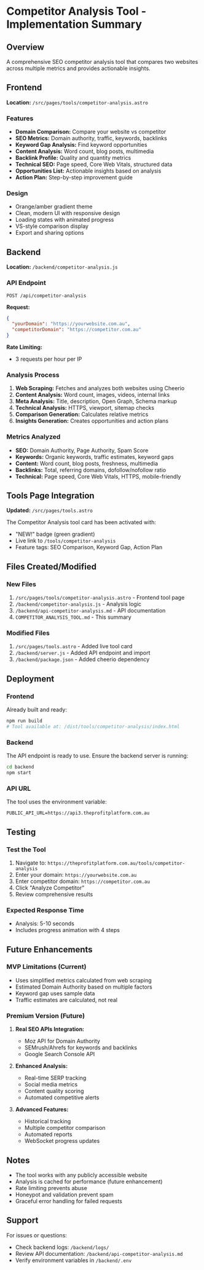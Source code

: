# Competitor Analysis Tool - Implementation Summary

## Overview
A comprehensive SEO competitor analysis tool that compares two websites across multiple metrics and provides actionable insights.

## Frontend
**Location:** `/src/pages/tools/competitor-analysis.astro`

### Features
- **Domain Comparison:** Compare your website vs competitor
- **SEO Metrics:** Domain authority, traffic, keywords, backlinks
- **Keyword Gap Analysis:** Find keyword opportunities
- **Content Analysis:** Word count, blog posts, multimedia
- **Backlink Profile:** Quality and quantity metrics
- **Technical SEO:** Page speed, Core Web Vitals, structured data
- **Opportunities List:** Actionable insights based on analysis
- **Action Plan:** Step-by-step improvement guide

### Design
- Orange/amber gradient theme
- Clean, modern UI with responsive design
- Loading states with animated progress
- VS-style comparison display
- Export and sharing options

## Backend
**Location:** `/backend/competitor-analysis.js`

### API Endpoint
```
POST /api/competitor-analysis
```

**Request:**
```json
{
  "yourDomain": "https://yourwebsite.com.au",
  "competitorDomain": "https://competitor.com.au"
}
```

**Rate Limiting:**
- 3 requests per hour per IP

### Analysis Process
1. **Web Scraping:** Fetches and analyzes both websites using Cheerio
2. **Content Analysis:** Word count, images, videos, internal links
3. **Meta Analysis:** Title, description, Open Graph, Schema markup
4. **Technical Analysis:** HTTPS, viewport, sitemap checks
5. **Comparison Generation:** Calculates relative metrics
6. **Insights Generation:** Creates opportunities and action plans

### Metrics Analyzed
- **SEO:** Domain Authority, Page Authority, Spam Score
- **Keywords:** Organic keywords, traffic estimates, keyword gaps
- **Content:** Word count, blog posts, freshness, multimedia
- **Backlinks:** Total, referring domains, dofollow/nofollow ratio
- **Technical:** Page speed, Core Web Vitals, HTTPS, mobile-friendly

## Tools Page Integration
**Updated:** `/src/pages/tools.astro`

The Competitor Analysis tool card has been activated with:
- "NEW!" badge (green gradient)
- Live link to `/tools/competitor-analysis`
- Feature tags: SEO Comparison, Keyword Gap, Action Plan

## Files Created/Modified

### New Files
1. `/src/pages/tools/competitor-analysis.astro` - Frontend tool page
2. `/backend/competitor-analysis.js` - Analysis logic
3. `/backend/api-competitor-analysis.md` - API documentation
4. `COMPETITOR_ANALYSIS_TOOL.md` - This summary

### Modified Files
1. `/src/pages/tools.astro` - Added live tool card
2. `/backend/server.js` - Added API endpoint and import
3. `/backend/package.json` - Added cheerio dependency

## Deployment

### Frontend
Already built and ready:
```bash
npm run build
# Tool available at: /dist/tools/competitor-analysis/index.html
```

### Backend
The API endpoint is ready to use. Ensure the backend server is running:
```bash
cd backend
npm start
```

### API URL
The tool uses the environment variable:
```
PUBLIC_API_URL=https://api3.theprofitplatform.com.au
```

## Testing

### Test the Tool
1. Navigate to: `https://theprofitplatform.com.au/tools/competitor-analysis`
2. Enter your domain: `https://yourwebsite.com.au`
3. Enter competitor domain: `https://competitor.com.au`
4. Click "Analyze Competitor"
5. Review comprehensive results

### Expected Response Time
- Analysis: 5-10 seconds
- Includes progress animation with 4 steps

## Future Enhancements

### MVP Limitations (Current)
- Uses simplified metrics calculated from web scraping
- Estimated Domain Authority based on multiple factors
- Keyword gap uses sample data
- Traffic estimates are calculated, not real

### Premium Version (Future)
1. **Real SEO APIs Integration:**
   - Moz API for Domain Authority
   - SEMrush/Ahrefs for keywords and backlinks
   - Google Search Console API

2. **Enhanced Analysis:**
   - Real-time SERP tracking
   - Social media metrics
   - Content quality scoring
   - Automated competitive alerts

3. **Advanced Features:**
   - Historical tracking
   - Multiple competitor comparison
   - Automated reports
   - WebSocket progress updates

## Notes
- The tool works with any publicly accessible website
- Analysis is cached for performance (future enhancement)
- Rate limiting prevents abuse
- Honeypot and validation prevent spam
- Graceful error handling for failed requests

## Support
For issues or questions:
- Check backend logs: `/backend/logs/`
- Review API documentation: `/backend/api-competitor-analysis.md`
- Verify environment variables in `/backend/.env`
